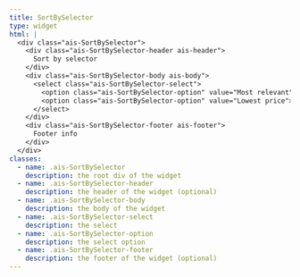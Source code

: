 ```yaml
---
title: SortBySelector
type: widget
html: |
  <div class="ais-SortBySelector">
    <div class="ais-SortBySelector-header ais-header">
      Sort by selector
    </div>
    <div class="ais-SortBySelector-body ais-body">
      <select class="ais-SortBySelector-select">
        <option class="ais-SortBySelector-option" value="Most relevant">Most relevant</option>
        <option class="ais-SortBySelector-option" value="Lowest price">Lowest price</option>
      </select>
    </div>
    <div class="ais-SortBySelector-footer ais-footer">
      Footer info
    </div>
  </div>
classes:
  - name: .ais-SortBySelector
    description: the root div of the widget
  - name: .ais-SortBySelector-header
    description: the header of the widget (optional)
  - name: .ais-SortBySelector-body
    description: the body of the widget
  - name: .ais-SortBySelector-select
    description: the select
  - name: .ais-SortBySelector-option
    description: the select option
  - name: .ais-SortBySelector-footer
    description: the footer of the widget (optional)
---
```

